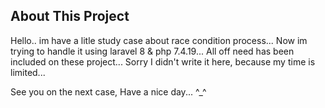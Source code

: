
## About This Project

Hello.. im have a litle study case about race condition process...
Now im trying to handle it using laravel 8 & php 7.4.19...
All off need has been included on these project...
Sorry I didn't write it here, because my time is limited...

See you on the next case, Have a nice day... ^_^



